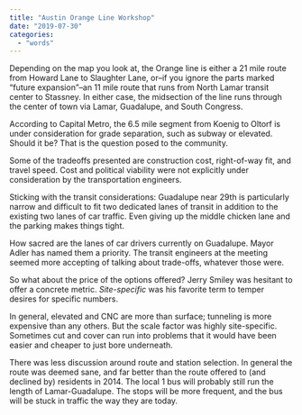 ```yaml
---
title: "Austin Orange Line Workshop"
date: "2019-07-30"
categories: 
  - "words"
---
```


Depending on the map you look at, the Orange line is either a 21 mile route from Howard Lane to Slaughter Lane, or–if you ignore the parts marked “future expansion”–an 11 mile route that runs from North Lamar transit center to Stassney. In either case, the midsection of the line runs through the center of town via Lamar, Guadalupe, and South Congress.

According to Capital Metro, the 6.5 mile segment from Koenig to Oltorf is under consideration for grade separation, such as subway or elevated. Should it be? That is the question posed to the community.

Some of the tradeoffs presented are construction cost, right-of-way fit, and travel speed. Cost and political viability were not explicitly under consideration by the transportation engineers.

Sticking with the transit considerations: Guadalupe near 29th is particularly narrow and difficult to fit two dedicated lanes of transit in addition to the existing two lanes of car traffic. Even giving up the middle chicken lane and the parking makes things tight.

How sacred are the lanes of car drivers currently on Guadalupe. Mayor Adler has named them a priority. The transit engineers at the meeting seemed more accepting of talking about trade-offs, whatever those were.

So what about the price of the options offered? Jerry Smiley was hesitant to offer a concrete metric. _Site-specific_ was his favorite term to temper desires for specific numbers.

In general, elevated and CNC are more than surface; tunneling is more expensive than any others. But the scale factor was highly site-specific. Sometimes cut and cover can run into problems that it would have been easier and cheaper to just bore underneath.

There was less discussion around route and station selection. In general the route was deemed sane, and far better than the route offered to (and declined by) residents in 2014. The local 1 bus will probably still run the length of Lamar-Guadalupe. The stops will be more frequent, and the bus will be stuck in traffic the way they are today.

